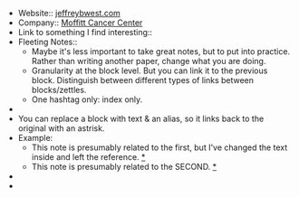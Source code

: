 - Website:: [jeffreybwest.com](http://jeffreybwest.com/)
- Company:: [Moffitt Cancer Center](https://moffitt.org/)
- Link to something I find interesting:: 
- Fleeting Notes::
    - Maybe it's less important to take great notes, but to put into practice. Rather than writing another paper, change what you are doing.
    - Granularity at the block level. But you can link it to the previous block. Distinguish between different types of links between blocks/zettles.
    - One hashtag only: index only.
- 
- You can replace a block with text & an alias, so it links back to the original with an astrisk.
- Example:
    - This note is presumably related to the first, but I've changed the text inside and left the reference. [*](((QSFWeWPx5)))
    - This note is presumably related to the SECOND. [*](((P6k9fm3eG)))
- 
- 

